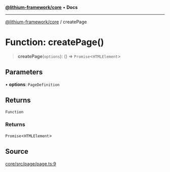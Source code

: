 [**@lithium-framework/core**](../README.md) • **Docs**

***

[@lithium-framework/core](../README.md) / createPage

# Function: createPage()

> **createPage**(`options`): () => `Promise`\<`HTMLElement`\>

## Parameters

• **options**: `PageDefinition`

## Returns

`Function`

### Returns

`Promise`\<`HTMLElement`\>

## Source

[core/src/page/page.ts:9](https://github.com/lithium-framework/core/blob/898b97575247d7f7aba321103f29e7e30cdcbc67/src/page/page.ts#L9)
